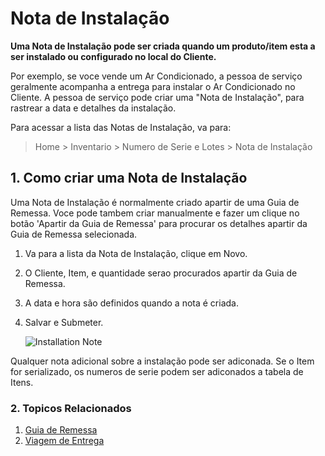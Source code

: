 <!-- add-breadcrumbs -->
# Nota de Instalação

**Uma Nota de Instalação pode ser criada quando um produto/item esta a ser instalado ou configurado no local do Cliente.**

Por exemplo, se voce vende um Ar Condicionado, a pessoa de serviço geralmente acompanha a entrega para instalar o Ar Condicionado no Cliente. A pessoa de serviço pode criar uma "Nota de Instalação", para rastrear a data e detalhes da instalação.

Para acessar a lista das Notas de Instalação, va para:
> Home > Inventario > Numero de Serie e Lotes > Nota de Instalação

## 1. Como criar uma Nota de Instalação
Uma Nota de Instalação é normalmente criado apartir de uma Guia de Remessa. Voce pode tambem criar manualmente e fazer um clique no botão 'Apartir da Guia de Remessa' para procurar os detalhes apartir da Guia de Remessa selecionada.

1. Va para a lista da Nota de Instalação, clique em Novo.
1. O Cliente, Item, e quantidade serao procurados apartir da Guia de Remessa.
1. A data e hora são definidos quando a nota é criada.
1. Salvar e Submeter.

    <img class="screenshot" alt="Installation Note" src="{{docs_base_url}}/assets/img/stock/installation-note.png">

Qualquer nota adicional sobre a instalação pode ser adiconada. Se o Item for serializado, os numeros de serie podem ser adiconados a tabela de Itens.

### 2. Topicos Relacionados
1. [Guia de Remessa](/docs/user/manual/pt/inventario/guia-de-remessa)
1. [Viagem de Entrega](/docs/user/manual/pt/inventario/viagem-de-entrega)
